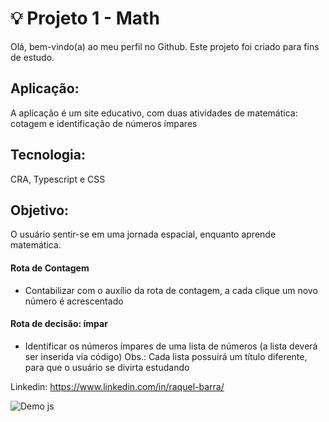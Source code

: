 # 💡 Projeto 1 - Math
Olá, bem-vindo(a) ao meu perfil no Github.
Este projeto foi criado para fins de estudo.

## Aplicação:
A aplicação é um site educativo, com duas atividades de matemática: cotagem e identificação de números ímpares

## Tecnologia:
CRA, Typescript e CSS

## Objetivo:
O usuário sentir-se em uma jornada espacial, enquanto aprende matemática.
#### Rota de Contagem
- Contabilizar com o auxílio da rota de contagem, a cada clique um novo número é acrescentado
#### Rota de decisão: ímpar
- Identificar os números ímpares de uma lista de números (a lista deverá ser inserida via código)
Obs.: Cada lista possuirá um título diferente, para que o usuário se divirta estudando

Linkedin: <https://www.linkedin.com/in/raquel-barra/>


![Demo js](https://user-images.githubusercontent.com/8225317/235282616-28cdc20b-a716-422a-bdbb-4da8a15a9951.gif)

